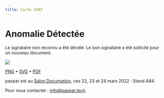```yaml
---
title: Carte 1403
---
```


# Anomalie Détectée

Le signataire non reconnu a été décélé. Le bon signataire a été sollicité pour un nouveau document.


![](https://media.paxpar.tech/ludi/card_1403_recto.png)

[PNG](https://media.paxpar.tech/ludi/card_1403_recto.png) • [SVG](https://media.paxpar.tech/ludi/card_1403_recto.svg) • [PDF](https://media.paxpar.tech/ludi/card_1403_recto.pdf)

paxpar est au [Salon Documation](https://www.documation.fr/info_societe/527/paxpartech.html), ces 22, 23 et 24 mars 2022 : Stand A84.

Pour nous contacter : info@paxpar.tech


